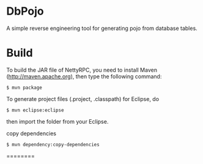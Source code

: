 DbPojo
========

A simple reverse engineering tool for generating pojo from database tables.



Build
========

To build the JAR file of NettyRPC, you need to install Maven (http://maven.apache.org), then type the following command:

    $ mvn package

To generate project files (.project, .classpath) for Eclipse, do

    $ mvn eclipse:eclipse

then import the folder from your Eclipse.

copy dependencies

    $ mvn dependency:copy-dependencies
    
    
======== 